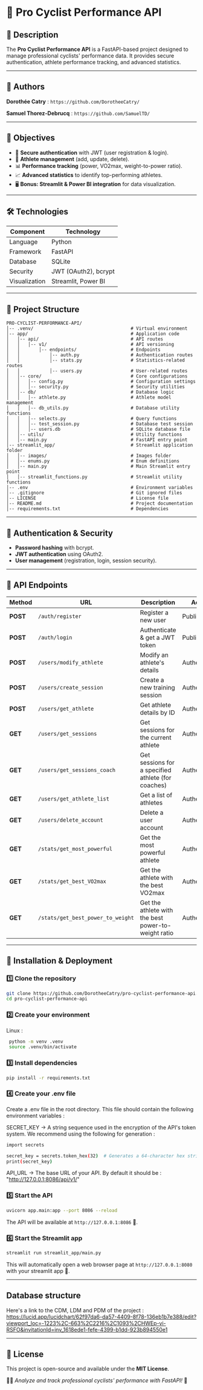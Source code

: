 
# 🚴 Pro Cyclist Performance API  

## 📌 Description  
The **Pro Cyclist Performance API** is a FastAPI-based project designed to manage professional cyclists' performance data. It provides secure authentication, athlete performance tracking, and advanced statistics.  

---

## 👥 Authors 
**Dorothée Catry** : `https://github.com/DorotheeCatry/` 

**Samuel Thorez-Debrucq** : `https://github.com/SamuelTD/`


---

## 🎯 Objectives  
- 🔐 **Secure authentication** with JWT (user registration & login).  
- 🚴 **Athlete management** (add, update, delete).  
- 📊 **Performance tracking** (power, VO2max, weight-to-power ratio).  
- 📈 **Advanced statistics** to identify top-performing athletes.  
- 🖥 **Bonus: Streamlit & Power BI integration** for data visualization.  

---

## 🛠 Technologies  
| **Component** | **Technology** |
|--------------|---------------|
| Language | Python |
| Framework | FastAPI |
| Database | SQLite |
| Security | JWT (OAuth2), bcrypt |
| Visualization | Streamlit, Power BI |

---

## 📂 Project Structure  

```
PRO-CYCLIST-PERFORMANCE-API/
│-- .venv/                                    # Virtual environment
│-- app/                                      # Application code
│   │-- api/                                  # API routes
│   │   │-- v1/                               # API versioning
│   │       │-- endpoints/                    # Endpoints
│   │           │-- auth.py                   # Authentication routes
│   │           │-- stats.py                  # Statistics-related routes
│   │           │-- users.py                  # User-related routes
│   │-- core/                                 # Core configurations
│   │   │-- config.py                         # Configuration settings
│   │   │-- security.py                       # Security utilities
│   │-- db/                                   # Database logic
│   │   │-- athlete.py                        # Athlete model management
│   │   │-- db_utils.py                       # Database utility functions
│   │   │-- selects.py                        # Query functions
│   │   │-- test_session.py                   # Database test session
│   │   │-- users.db                          # SQLite database file
│   │-- utils/                                # Utility functions
│   │-- main.py                               # FastAPI entry point
│-- streamlit_app/                            # Streamlit application folder
│   │-- images/                               # Images folder
│   │-- enums.py                              # Enum definitions
│   │-- main.py                               # Main Streamlit entry point
│   │-- streamlit_functions.py                # Streamlit utility functions
│-- .env                                      # Environment variables
│-- .gitignore                                # Git ignored files
│-- LICENSE                                   # License file
│-- README.md                                 # Project documentation
│-- requirements.txt                          # Dependencies

```

---

## 🔑 Authentication & Security  
- **Password hashing** with bcrypt.  
- **JWT authentication** using OAuth2.  
- **User management** (registration, login, session security).  

---

## 📌 API Endpoints  
| Method   | URL                                | Description                                                            | Access        |
|----------|------------------------------------|------------------------------------------------------------------------|---------------|
| **POST** | `/auth/register`                   | Register a new user                                                    | Public        |
| **POST** | `/auth/login`                      | Authenticate & get a JWT token                                         | Public        |
| **POST** | `/users/modify_athlete`            | Modify an athlete's details                                            | Authenticated |
| **POST** | `/users/create_session`            | Create a new training session                                          | Authenticated |
| **POST** | `/users/get_athlete`               | Get athlete details by ID                                              | Authenticated |
| **GET**  | `/users/get_sessions`              | Get sessions for the current athlete                                   | Authenticated |
| **GET**  | `/users/get_sessions_coach`        | Get sessions for a specified athlete (for coaches)                     | Authenticated |
| **GET**  | `/users/get_athlete_list`          | Get a list of athletes                                                 | Authenticated |
| **GET**  | `/users/delete_account`            | Delete a user account                                                  | Authenticated |
| **GET**  | `/stats/get_most_powerful`         | Get the most powerful athlete                                          | Authenticated |
| **GET**  | `/stats/get_best_VO2max`           | Get the athlete with the best VO2max                                   | Authenticated |
| **GET**  | `/stats/get_best_power_to_weight`  | Get the athlete with the best power-to-weight ratio                    | Authenticated |


---

## 🚀 Installation & Deployment  

### 1️⃣ Clone the repository  
```bash
git clone https://github.com/DorotheeCatry/pro-cyclist-performance-api.git
cd pro-cyclist-performance-api
```

### 2️⃣ Create your environment  

Linux : 
```bash
 python -m venv .venv  
 source .venv/bin/activate
```

### 3️⃣ Install dependencies  
```bash
pip install -r requirements.txt
```

### 4️⃣ Create your .env file 

Create a .env file in the root directory. This file should contain the following environment variables : 

SECRET_KEY -> A string sequence used in the encryption of the API's token system. We recommend using the following for generation : 
```bash
import secrets

secret_key = secrets.token_hex(32)  # Generates a 64-character hex string (32 bytes)
print(secret_key)
```

API_URL -> The base URL of your API. By default it should be : ̀"http://127.0.0.1:8086/api/v1/"

### 5️⃣ Start the API  
```bash
uvicorn app.main:app --port 8086 --reload
```
The API will be available at `http://127.0.0.1:8086` 🚀.

### 6️⃣ Start the Streamlit app 
```bash
streamlit run streamlit_app/main.py 
```
This will automatically open a web browser page at `http://127.0.0.1:8080` with your streamlit app 🚀.

---

## Database structure 

Here's a link to the CDM, LDM and PDM of the project : 
https://lucid.app/lucidchart/62f97da6-da57-4409-8f78-136eb1b7e388/edit?viewport_loc=-1223%2C-663%2C2216%2C1093%2CHWEp-vi-RSFO&invitationId=inv_1618ede1-fefe-4399-b1dd-923b894550e1

---

## 📜 License  
This project is open-source and available under the **MIT License**.  

🚴‍♂️ _Analyze and track professional cyclists' performance with FastAPI!_ 🚀
